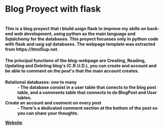 <h1> Blog Proyect with flask <h1/>
<h4> This is a blog proyect that i bluild usign flask to improve my skills on back-end web development, using python as the main language and Sqlalchemy for the databases. This proyect focueses only in python code with flask and usig sql databases. The webpage template was extracted from https://html5up.net.  <h4/>
  
<h4> The principal functions of the blog-webpage are Creating, Reading, Updating and Deleting blog's (C.R.U.D.), you can create and account and be able to comment on the post's that the main account creates.  <h4/>

<dl>
  <dt>Relational databases: one to many</dt>
  <dd>- The database consist in a user table that conects to the blog post table, and a comments table that connects to de BlogPost and User tables. </dd>
  <dt>Create an account and cooment on every post</dt>
  <dd>- There's a dedicated comment section at the bottom of the post so you can share your thoughts.</dd>
</dl>
  
  <a href='https://blog-proyect-exercise.onrender.com'>Website<a/>
